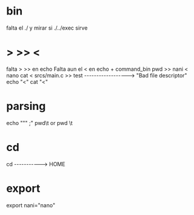 # bin
falta el ./  y mirar si ./../exec sirve

# > >> <
falta > >> en echo
Falta aun el < en echo + command_bin
pwd >> nani < nano
cat < srcs/main.c >> test ------------------> "Bad file descriptor"
echo "<"
cat "<"

# parsing
echo """                   ;"
pwd\t or pwd \t

# cd
cd -----------> HOME


# export
export nani="nano"
